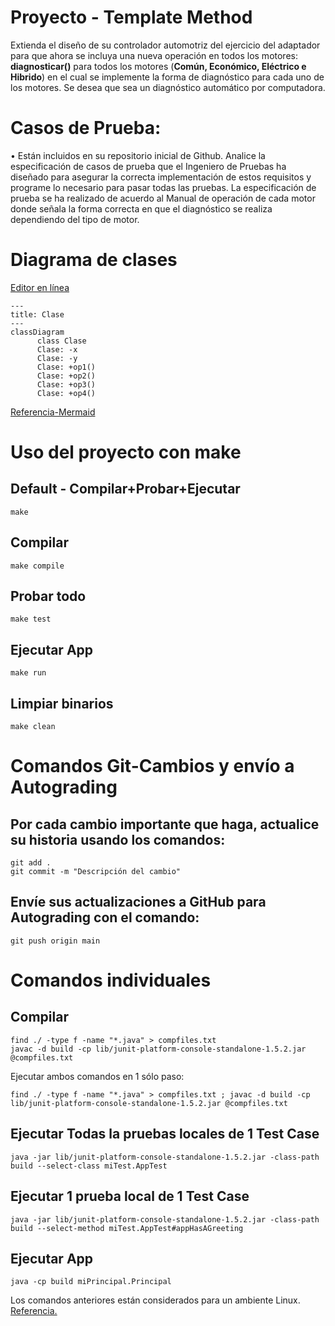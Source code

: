 # Proyecto - Template Method

Extienda el diseño de su controlador automotriz del ejercicio del adaptador para que ahora se incluya una nueva operación en todos los motores: **diagnosticar()** para todos los motores (**Común, Económico, Eléctrico e Hibrido**) en el cual se implemente la forma de diagnóstico para cada uno de los motores. Se desea que sea un diagnóstico automático por computadora.

# Casos de Prueba:

•	Están incluidos en su repositorio inicial de Github. Analice la especificación de casos de prueba que el Ingeniero de Pruebas ha diseñado para asegurar la correcta implementación de estos requisitos y programe lo necesario para pasar todas las pruebas. La especificación de prueba se ha realizado de acuerdo al Manual de operación de cada motor donde señala la forma correcta en que el diagnóstico se realiza dependiendo del tipo de motor.

# Diagrama de clases
[Editor en línea](https://mermaid.live/)
```mermaid
---
title: Clase
---
classDiagram
      class Clase
      Clase: -x
      Clase: -y
      Clase: +op1()
      Clase: +op2()
      Clase: +op3()
      Clase: +op4()
```
[Referencia-Mermaid](https://mermaid.js.org/syntax/classDiagram.html)

# Uso del proyecto con make

## Default - Compilar+Probar+Ejecutar
```
make
```
## Compilar
```
make compile
```
## Probar todo
```
make test
```
## Ejecutar App
```
make run
```
## Limpiar binarios
```
make clean
```
# Comandos Git-Cambios y envío a Autograding

## Por cada cambio importante que haga, actualice su historia usando los comandos:
```
git add .
git commit -m "Descripción del cambio"
```
## Envíe sus actualizaciones a GitHub para Autograding con el comando:
```
git push origin main
```
# Comandos individuales
## Compilar

```
find ./ -type f -name "*.java" > compfiles.txt
javac -d build -cp lib/junit-platform-console-standalone-1.5.2.jar @compfiles.txt
```
Ejecutar ambos comandos en 1 sólo paso:

```
find ./ -type f -name "*.java" > compfiles.txt ; javac -d build -cp lib/junit-platform-console-standalone-1.5.2.jar @compfiles.txt
```


## Ejecutar Todas la pruebas locales de 1 Test Case

```
java -jar lib/junit-platform-console-standalone-1.5.2.jar -class-path build --select-class miTest.AppTest
```
## Ejecutar 1 prueba local de 1 Test Case

```
java -jar lib/junit-platform-console-standalone-1.5.2.jar -class-path build --select-method miTest.AppTest#appHasAGreeting
```
## Ejecutar App
```
java -cp build miPrincipal.Principal
```
Los comandos anteriores están considerados para un ambiente Linux. [Referencia.](https://www.baeldung.com/junit-run-from-command-line)
